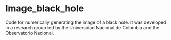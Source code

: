 # Image_black_hole
Code for numerically generating the image of a black hole. It was developed in a research group led by the Universidad Nacional de Colombia and the Observatorio Nacional.
